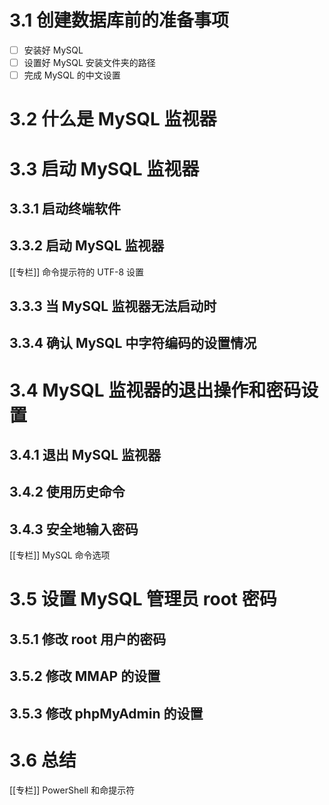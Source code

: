 
# 3.1 创建数据库前的准备事项

- [ ] 安装好 MySQL
- [ ] 设置好 MySQL 安装文件夹的路径
- [ ] 完成 MySQL 的中文设置

# 3.2 什么是 MySQL 监视器

# 3.3 启动 MySQL 监视器

## 3.3.1 启动终端软件

## 3.3.2 启动 MySQL 监视器

[[专栏]] 命令提示符的 UTF-8 设置

## 3.3.3 当 MySQL 监视器无法启动时

## 3.3.4 确认 MySQL 中字符编码的设置情况

# 3.4 MySQL 监视器的退出操作和密码设置

## 3.4.1 退出 MySQL 监视器

## 3.4.2 使用历史命令

## 3.4.3 安全地输入密码

[[专栏]] MySQL 命令选项

# 3.5 设置 MySQL 管理员 root 密码

## 3.5.1 修改 root 用户的密码

## 3.5.2 修改 MMAP 的设置

## 3.5.3 修改 phpMyAdmin 的设置

# 3.6 总结

[[专栏]] PowerShell 和命提示符
